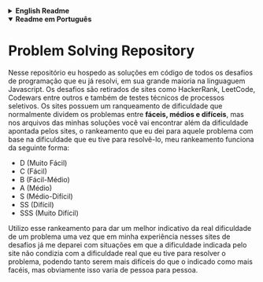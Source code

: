 <details>
  <summary><strong>English Readme</strong></summary>


# Problem Solving Repository

In this repository I host the code solutions of all the programming challenges that I have already solved, mostly in the Javascript language. The challenges are taken from sites like HackerRank, LeetCode, Codewars among others and also from technical tests of selection processes.
The sites have a difficulty ranking that usually divides the problems into <strong>easy, medium and difficult</strong>, but in the files of my solutions you will find, in addition to the difficulty pointed out by the sites, the ranking that I gave to that problem based on the difficulty I had to solve it, my ranking works as follows:


* D (Very Easy)
* C (Easy)
* B (Easy-Medium)
* A (Medium)
* S (Medium-Hard)
* SS (Hard)
* SSS (Very Hard)

I use this ranking to give a better indication of the real difficulty of a problem, since in my experience on these challenge sites I have already come across situations where the difficulty indicated by the site did not match the real difficulty I had to solve the problem, it can either be more difficult than indicated or easier, but obviously it varies from each person.
  
</details>




<details open>
  <summary><strong>Readme em Português</strong></summary>
 
 # Problem Solving Repository

Nesse repositório eu hospedo as soluções em código de todos os desafios de programação que eu já resolvi, em sua grande maioria na linguaguem Javascript. Os desafios são retirados de sites como HackerRank, LeetCode, Codewars entre outros e também de testes técnicos de processos seletivos.
Os sites possuem um ranqueamento de dificuldade que normalmente dividem os problemas entre <strong>fáceis, médios e difíceis</strong>, mas nos arquivos das minhas soluções você vai encontrar além da dificuldade apontada pelos sites, o rankeamento que eu dei para aquele problema com base na dificuldade que eu tive para resolvê-lo, meu rankeamento funciona da seguinte forma:


* D (Muito Fácil)
* C (Fácil)
* B (Fácil-Médio)
* A (Médio)
* S (Médio-Difícil)
* SS (Difícil)
* SSS (Muito Difícil)

Utilizo esse rankeamento para dar um melhor indicativo da real dificuldade de um problema uma vez que em minha experiência nesses sites de desafios já me deparei com situações em que a dificuldade indicada pelo site não condizia com a dificuldade real que eu tive para resolver o problema, podendo tanto serem mais difíceis do que o indicado como mais facéis, mas obviamente isso varia de pessoa para pessoa.

</details>
